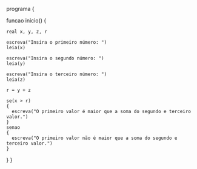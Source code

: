 <!-- LISTA DE EXERCÍCIOS II -->
<!-- 6.1. Para ler três números reais do teclado e verificar se o primeiro é maior que a soma dos outros dois. -->

programa 
{

  funcao inicio() 
  {

    real x, y, z, r

    escreva("Insira o primeiro número: ")
    leia(x)

    escreva("Insira o segundo número: ")
    leia(y)

    escreva("Insira o terceiro número: ")
    leia(z)

    r = y + z

    se(x > r)
    {
      escreva("O primeiro valor é maior que a soma do segundo e terceiro valor.")
    }
    senao
    {
      escreva("O primeiro valor não é maior que a soma do segundo e terceiro valor.")
    }
  }
}
